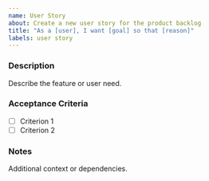 ```yaml
---
name: User Story
about: Create a new user story for the product backlog
title: "As a [user], I want [goal] so that [reason]"
labels: user story
---
```


### Description
Describe the feature or user need.

### Acceptance Criteria
- [ ] Criterion 1
- [ ] Criterion 2

### Notes
Additional context or dependencies.
